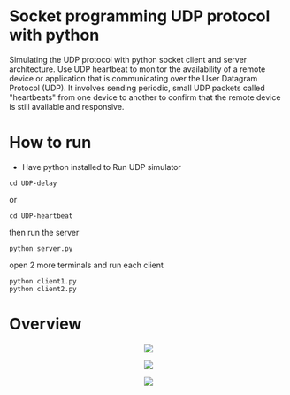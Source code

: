 # Socket programming UDP protocol with python
Simulating the UDP protocol with python socket client and server architecture. Use UDP heartbeat to monitor the availability of a remote device or application that is communicating over the User Datagram Protocol (UDP). It involves sending periodic, small UDP packets called "heartbeats" from one device to another to confirm that the remote device is still available and responsive.

# How to run
* Have python installed to
Run UDP simulator

```
cd UDP-delay
```
or

```
cd UDP-heartbeat
```

then run the server

```
python server.py
```

open 2 more terminals and run each client

```
python client1.py
python client2.py
```

# Overview
<p align="center"> 
    <img src="https://firebasestorage.googleapis.com/v0/b/chatapp-be9bd.appspot.com/o/server.png?alt=media&token=ac0a8544-54d6-45d3-8180-da53701145bf"/>
</p>
<p align="center"> 
    <img src="https://firebasestorage.googleapis.com/v0/b/chatapp-be9bd.appspot.com/o/c1.png?alt=media&token=d043a85b-4eff-4599-90da-0a877aaad833"/>
</p>
<p align="center"> 
    <img src="https://firebasestorage.googleapis.com/v0/b/chatapp-be9bd.appspot.com/o/c2.png?alt=media&token=0c550a81-8aae-40fb-84a6-5dd5c18d6039"/>
</p>
